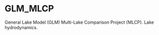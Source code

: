 GLM_MLCP
========

General Lake Model (GLM) Multi-Lake Comparison Project (MLCP). Lake hydrodynamics.
